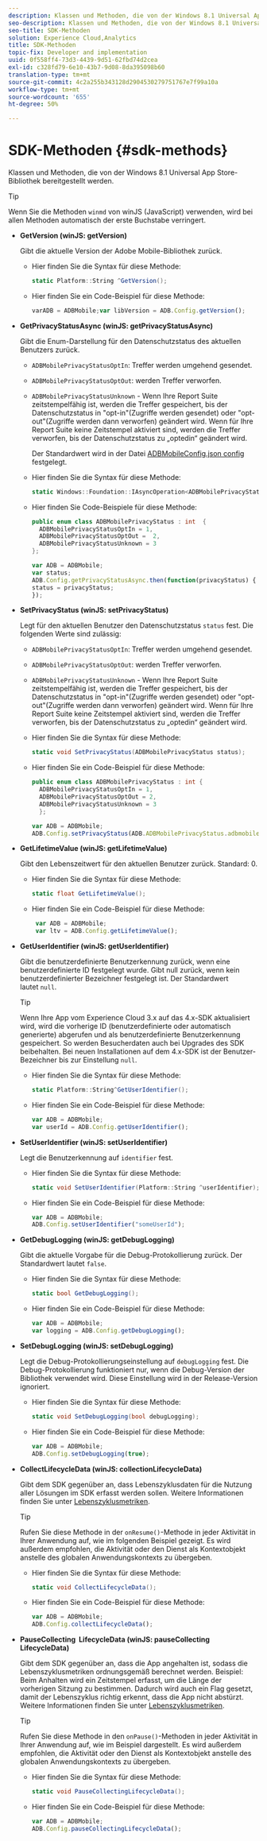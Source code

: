 ```yaml
---
description: Klassen und Methoden, die von der Windows 8.1 Universal App Store-Bibliothek bereitgestellt werden.
seo-description: Klassen und Methoden, die von der Windows 8.1 Universal App Store-Bibliothek bereitgestellt werden.
seo-title: SDK-Methoden
solution: Experience Cloud,Analytics
title: SDK-Methoden
topic-fix: Developer and implementation
uuid: 0f558ff4-73d3-4439-9d51-62fbd74d2cea
exl-id: c328fd79-6e10-43b7-9d08-8da395098b60
translation-type: tm+mt
source-git-commit: 4c2a255b343128d2904530279751767e7f99a10a
workflow-type: tm+mt
source-wordcount: '655'
ht-degree: 50%

---
```


# SDK-Methoden {#sdk-methods}

Klassen und Methoden, die von der Windows 8.1 Universal App Store-Bibliothek bereitgestellt werden.

>[!TIP]
>
>Wenn Sie die Methoden `winmd` von winJS (JavaScript) verwenden, wird bei allen Methoden automatisch der erste Buchstabe verringert.

* **GetVersion (winJS: getVersion)**

   Gibt die aktuelle Version der Adobe Mobile-Bibliothek zurück.

   * Hier finden Sie die Syntax für diese Methode:

      ```csharp
      static Platform::String ^GetVersion();
      ```

   * Hier finden Sie ein Code-Beispiel für diese Methode:

      ```js
      varADB = ADBMobile;var libVersion = ADB.Config.getVersion(); 
      ```

* **GetPrivacyStatusAsync (winJS: getPrivacyStatusAsync)**

   Gibt die Enum-Darstellung für den Datenschutzstatus des aktuellen Benutzers zurück.

   * `ADBMobilePrivacyStatusOptIn`: Treffer werden umgehend gesendet.
   * `ADBMobilePrivacyStatusOptOut`: werden Treffer verworfen.
   * `ADBMobilePrivacyStatusUnknown` - Wenn Ihre Report Suite zeitstempelfähig ist, werden die Treffer gespeichert, bis der Datenschutzstatus in &quot;opt-in&quot;(Zugriffe werden gesendet) oder &quot;opt-out&quot;(Zugriffe werden dann verworfen) geändert wird. Wenn für Ihre Report Suite keine Zeitstempel aktiviert sind, werden die Treffer verworfen, bis der Datenschutzstatus zu „optedin“ geändert wird.

      Der Standardwert wird in der Datei [ADBMobileConfig.json config](/help/windows-appstore/c-configuration/c.json.md) festgelegt.

   * Hier finden Sie die Syntax für diese Methode:

      ```csharp
      static Windows::Foundation::IAsyncOperation<ADBMobilePrivacyStatus> ^getPrivacyStatusAsync(); 
      ```

   * Hier finden Sie Code-Beispiele für diese Methode:

      ```csharp
      public enum class ADBMobilePrivacyStatus : int  {
        ADBMobilePrivacyStatusOptIn = 1, 
        ADBMobilePrivacyStatusOptOut =  2,
        ADBMobilePrivacyStatusUnknown = 3
      };
      ```

      ```js
      var ADB = ADBMobile;
      var status;
      ADB.Config.getPrivacyStatusAsync.then(function(privacyStatus) {
      status = privacyStatus;
      }); 
      ```

* **SetPrivacyStatus (winJS: setPrivacyStatus)**

   Legt für den aktuellen Benutzer den Datenschutzstatus `status` fest. Die folgenden Werte sind zulässig:

   * `ADBMobilePrivacyStatusOptIn`: Treffer werden umgehend gesendet.
   * `ADBMobilePrivacyStatusOptOut`: werden Treffer verworfen.
   * `ADBMobilePrivacyStatusUnknown` - Wenn Ihre Report Suite zeitstempelfähig ist, werden die Treffer gespeichert, bis der Datenschutzstatus in &quot;opt-in&quot;(Zugriffe werden gesendet) oder &quot;opt-out&quot;(Zugriffe werden dann verworfen) geändert wird. Wenn für Ihre Report Suite keine Zeitstempel aktiviert sind, werden die Treffer verworfen, bis der Datenschutzstatus zu „optedin“ geändert wird.

   * Hier finden Sie die Syntax für diese Methode:

      ```csharp
      static void SetPrivacyStatus(ADBMobilePrivacyStatus status);
      ```

   * Hier finden Sie ein Code-Beispiel für diese Methode:

      ```csharp
      public enum class ADBMobilePrivacyStatus : int {
        ADBMobilePrivacyStatusOptIn = 1,
        ADBMobilePrivacyStatusOptOut = 2,
        ADBMobilePrivacyStatusUnknown = 3
        }; 
      ```

      ```js
      var ADB = ADBMobile;
      ADB.Config.setPrivacyStatus(ADB.ADBMobilePrivacyStatus.adbmobilePrivacyStatusOptIn); 
      ```

* **GetLifetimeValue (winJS: getLifetimeValue)**

   Gibt den Lebenszeitwert für den aktuellen Benutzer zurück. Standard: 0.

   * Hier finden Sie die Syntax für diese Methode:

      ```csharp
      static float GetLifetimeValue();
      ```

   * Hier finden Sie ein Code-Beispiel für diese Methode:

      ```js
       var ADB = ADBMobile;
       var ltv = ADB.Config.getLifetimeValue(); 
      ```

* **GetUserIdentifier (winJS: getUserIdentifier)**

   Gibt die benutzerdefinierte Benutzerkennung zurück, wenn eine benutzerdefinierte ID festgelegt wurde. Gibt null zurück, wenn kein benutzerdefinierter Bezeichner festgelegt ist. Der Standardwert lautet `null`.

   >[!TIP]
   >
   >Wenn Ihre App vom Experience Cloud 3.x auf das 4.x-SDK aktualisiert wird, wird die vorherige ID (benutzerdefinierte oder automatisch generierte) abgerufen und als benutzerdefinierte Benutzerkennung gespeichert. So werden Besucherdaten auch bei Upgrades des SDK beibehalten. Bei neuen Installationen auf dem 4.x-SDK ist der Benutzer-Bezeichner bis zur Einstellung `null`.

   * Hier finden Sie die Syntax für diese Methode:

      ```csharp
      static Platform::String^GetUserIdentifier();
      ```

   * Hier finden Sie ein Code-Beispiel für diese Methode:

      ```js
      var ADB = ADBMobile;
      var userId = ADB.Config.getUserIdentifier(); 
      ```

* **SetUserIdentifier (winJS: setUserIdentifier)**

   Legt die Benutzerkennung auf `identifier` fest.

   * Hier finden Sie die Syntax für diese Methode:

      ```csharp
      static void SetUserIdentifier(Platform::String ^userIdentifier);
      ```

   * Hier finden Sie ein Code-Beispiel für diese Methode:

      ```js
      var ADB = ADBMobile;
      ADB.Config.setUserIdentifier("someUserId"); 
      ```

* **GetDebugLogging (winJS: getDebugLogging)**

   Gibt die aktuelle Vorgabe für die Debug-Protokollierung zurück. Der Standardwert lautet `false`.

   * Hier finden Sie die Syntax für diese Methode:

      ```csharp
      static bool GetDebugLogging(); 
      ```

   * Hier finden Sie ein Code-Beispiel für diese Methode:

      ```js
      var ADB = ADBMobile;
      var logging = ADB.Config.getDebugLogging(); 
      ```

* **SetDebugLogging (winJS: setDebugLogging)**

   Legt die Debug-Protokollierungseinstellung auf `debugLogging` fest. Die Debug-Protokollierung funktioniert nur, wenn die Debug-Version der Bibliothek verwendet wird. Diese Einstellung wird in der Release-Version ignoriert.

   * Hier finden Sie die Syntax für diese Methode:

      ```csharp
      static void SetDebugLogging(bool debugLogging); 
      ```

   * Hier finden Sie ein Code-Beispiel für diese Methode:

      ```js
      var ADB = ADBMobile;
      ADB.Config.setDebugLogging(true); 
      ```

* **CollectLifecycleData (winJS: collectionLifecycleData)**

   Gibt dem SDK gegenüber an, dass Lebenszyklusdaten für die Nutzung aller Lösungen im SDK erfasst werden sollen. Weitere Informationen finden Sie unter [Lebenszyklusmetriken](/help/windows-appstore/metrics.md).

   >[!TIP]
   >
   >Rufen Sie diese Methode in der `onResume()`-Methode in jeder Aktivität in Ihrer Anwendung auf, wie im folgenden Beispiel gezeigt. Es wird außerdem empfohlen, die Aktivität oder den Dienst als Kontextobjekt anstelle des globalen Anwendungskontexts zu übergeben.

   * Hier finden Sie die Syntax für diese Methode:

      ```csharp
      static void CollectLifecycleData();
      ```

   * Hier finden Sie ein Code-Beispiel für diese Methode:

      ```js
      var ADB = ADBMobile;
      ADB.Config.collectLifecycleData(); 
      ```

* **PauseCollecting &#x200B; LifecycleData (winJS: pauseCollecting &#x200B; LifecycleData)**

   Gibt dem SDK gegenüber an, dass die App angehalten ist, sodass die Lebenszyklusmetriken ordnungsgemäß berechnet werden. Beispiel: Beim Anhalten wird ein Zeitstempel erfasst, um die Länge der vorherigen Sitzung zu bestimmen. Dadurch wird auch ein Flag gesetzt, damit der Lebenszyklus richtig erkennt, dass die App nicht abstürzt. Weitere Informationen finden Sie unter [Lebenszyklusmetriken](/help/windows-appstore/metrics.md).

   >[!TIP]
   >
   >Rufen Sie diese Methode in den `onPause()`-Methoden in jeder Aktivität in Ihrer Anwendung auf, wie im Beispiel dargestellt. Es wird außerdem empfohlen, die Aktivität oder den Dienst als Kontextobjekt anstelle des globalen Anwendungskontexts zu übergeben.

   * Hier finden Sie die Syntax für diese Methode:

      ```csharp
      static void PauseCollectingLifecycleData();
      ```

   * Hier finden Sie ein Code-Beispiel für diese Methode:

      ```js
      var ADB = ADBMobile;
      ADB.Config.pauseCollectingLifecycleData();
      ```
